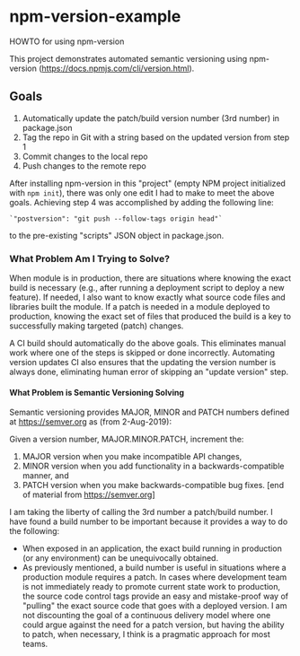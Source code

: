 # npm-version-example
HOWTO for using npm-version

This project demonstrates automated semantic versioning using npm-version (https://docs.npmjs.com/cli/version.html). 

## Goals
1. Automatically update the patch/build version number (3rd number) in package.json
2. Tag the repo in Git with a string based on the updated version from step 1
3. Commit changes to the local repo
4. Push changes to the remote repo

After installing npm-version in this "project" (empty NPM project initialized with `npm init`), there was only one edit I had to make to meet the above goals. Achieving step 4 was accomplished by adding the following line:

    `"postversion": "git push --follow-tags origin head"`
to the pre-existing "scripts" JSON object in package.json.

### What Problem Am I Trying to Solve?
When module is in production, there are situations where knowing the exact build is necessary (e.g., after running a deployment script to deploy a new feature). If needed, I also want to know exactly what source code files and libraries built the module. If a patch is needed in a module deployed to production, knowing the exact set of files that produced the build is a key to successfully making targeted (patch) changes. 

A CI build should automatically do the above goals. This eliminates manual work where one of the steps is skipped or done incorrectly. Automating version updates CI also ensures that the updating the version number is always done, eliminating human error of skipping an "update version" step.

#### What Problem is Semantic Versioning Solving
Semantic versioning provides MAJOR, MINOR and PATCH numbers defined at https://semver.org as (from 2-Aug-2019):

Given a version number, MAJOR.MINOR.PATCH, increment the:
1. MAJOR version when you make incompatible API changes,
2. MINOR version when you add functionality in a backwards-compatible manner, and
3. PATCH version when you make backwards-compatible bug fixes.
[end of material from https://semver.org]

I am taking the liberty of calling the 3rd number a patch/build number. I have found a build number to be important because it provides a way to do the following:
* When exposed in an application, the exact build running in production (or any environment) can be unequivocally obtained.
* As previously mentioned, a build number is useful in situations where a production module requires a patch. In cases where development team is not immediately ready to promote current state work to production, the source code control tags provide an easy and mistake-proof way of "pulling" the exact source code that goes with a deployed version. I am not discounting the goal of a continuous delivery model where one could argue against the need for a patch version, but having the ability to patch, when necessary, I think is a pragmatic approach for most teams.
